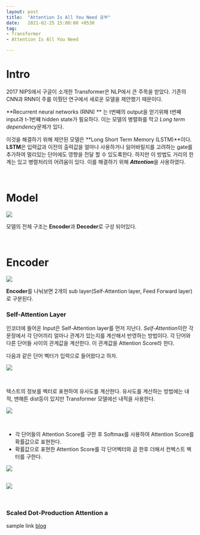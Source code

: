 ```yaml
---
layout: post
title:  "Attention Is All You Need 공부"
date:   2021-02-25 15:00:00 +0530
tag:
- Transformer
- Attention Is All You Need

---
```





# Intro

2017 NIPS에서 구글이 소개한 Transformer은 NLP에서 큰 주목을 받았다. 기존의 CNN과 RNN이 주를 이뤘던 연구에서 새로운 모델을 제안했기 때문이다.

**Recurrent neural networks (RNN) ** 는 t번째의 output을 얻기위해 t번째 input과 t-1번쨰 hidden state가 필요하다. 이는 모델의 병렬화를 막고 *Long term dependency*문제가 있다.  

이것을 해결하기 위해 제안된 모델은 **Long Short Term Memory (LSTM)**이다. **LSTM**은 입력값과 이전의 출력값을 얼마나 사용하거나 잃어바릴지를 고려하는 gate를 추가하여 멀리있는 단어에도 영향을 전달 할 수 있도록한다. 하지만 이 방법도 거리의 한계는 있고 병렬처리의 어려움이 있다.   이를 해결하기 위해 ***Attention***을 사용하였다.

<br>

# Model

<img src="data/Transformer/Model.PNG" ></img>

모델의 전체 구조는 **Encoder**과 **Decoder**로 구성 되어있다.  

<br>

# Encoder

<img src="data/Transformer/Encoder.PNG" ></img>

**Encoder**를 나눠보면 2개의 sub layer(Self-Attention layer, Feed Forward layer)로 구분된다. 

###   Self-Attention Layer

인코더에 들어온 Input은 Self-Attention layer를 먼저 지난다.   *Self-Attention*이란 각 문장에서 각 단어끼리 얼마나 관계가 있는지를 계산해서 반영하는 방법이다.  각 단어와 다른 단어들 사이의 관계값을 계산한다. 이 관계값을 Attention Score라 한다. 

다음과 같은 단어 벡터가 입력으로 들어왔다고 하자.

<img src="data/Transformer/Encoder_1.PNG" ></img>

<br>

텍스트의 정보를 벡터로 표현하여 유사도를 계산한다. 유사도를 계산하는 방법에는 내적, 맨해튼 dist등이 있지만 Transformer 모델에선 내적을 사용한다.

<img src="data/Transformer/Encoder_2.PNG" ></img>

<br>

- 각 단어들의 Attention Score를 구한 후 Softmax를 사용하여 Attention Score를 확률값으로 표현한다.
- 확률값으로 표현한 Attention Score를 각 단어벡터와 곱 한후 더해서 컨벡스트 벡터를 구한다.

<img src="data/Transformer/Encoder_3.PNG" ></img>

<br><img src="data/Transformer/Encoder_4.PNG" ></img>

<br>

###      Scaled Dot-Production Attention a


sample link [blog]

[blog]: https://supernova817.github.io
